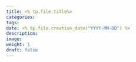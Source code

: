 ```yaml
---
title: <% tp.file.title%>
categories: 
tags: 
date: <% tp.file.creation_date("YYYY-MM-DD") %>
description: 
image: 
weight: 1
draft: false
---
```

